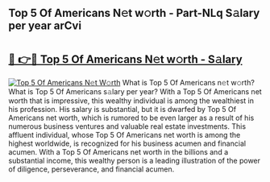 ## Top 5 Of Americans N𝚎t w𝚘rth - Part-NLq S𝚊lary per year arCvi

# <h2><a href="http://gc4urn.nevu.top/?p=Top+5+Of+Americans">🔗 👉🔴 Top 5 Of Americans N𝚎t w𝚘rth - S𝚊lary</a></h2>

[![Top 5 Of Americans N𝚎t W𝚘rth](https://i.imgur.com/Oavwk0R.jpeg)](http://gc4urn.nevu.top/?p=Top+5+Of+Americans)
What is Top 5 Of Americans n𝚎t w𝚘rth? What is Top 5 Of Americans s𝚊lary per year?
With a Top 5 Of Americans net worth that is impressive, this wealthy individual is among the wealthiest in his profession. His salary is substantial, but it is dwarfed by Top 5 Of Americans net worth, which is rumored to be even larger as a result of his numerous business ventures and valuable real estate investments. This affluent individual, whose Top 5 Of Americans net worth is among the highest worldwide, is recognized for his business acumen and financial acumen. With a Top 5 Of Americans net worth in the billions and a substantial income, this wealthy person is a leading illustration of the power of diligence, perseverance, and financial acumen.
